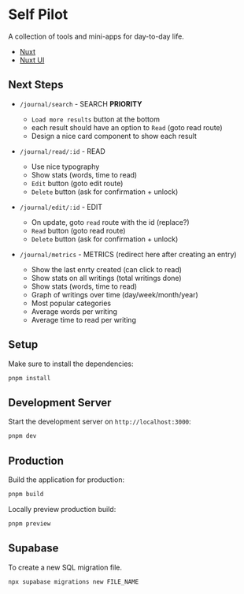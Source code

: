 # Self Pilot

A collection of tools and mini-apps for day-to-day life.

- [Nuxt](https://nuxt.com/docs/4.x/)
- [Nuxt UI](https://ui.nuxt.com/)

## Next Steps

- `/journal/search` - SEARCH **PRIORITY**
  - `Load more results` button at the bottom
  - each result should have an option to `Read` (goto read route)
  - Design a nice card component to show each result

- `/journal/read/:id` - READ
  - Use nice typography
  - Show stats (words, time to read)
  - `Edit` button (goto edit route)
  - `Delete` button (ask for confirmation + unlock)

- `/journal/edit/:id` - EDIT
  - On update, goto `read` route with the id (replace?)
  - `Read` button (goto read route)
  - `Delete` button (ask for confirmation + unlock)

- `/journal/metrics` - METRICS (redirect here after creating an entry)
  - Show the last enrty created (can click to read)
  - Show stats on all writings (total writings done)
  - Show stats (words, time to read)
  - Graph of writings over time (day/week/month/year)
  - Most popular categories
  - Average words per writing
  - Average time to read per writing

## Setup

Make sure to install the dependencies:

```bash
pnpm install
```

## Development Server

Start the development server on `http://localhost:3000`:

```bash
pnpm dev
```

## Production

Build the application for production:

```bash
pnpm build
```

Locally preview production build:

```bash
pnpm preview
```

## Supabase

To create a new SQL migration file.

```sh
npx supabase migrations new FILE_NAME
```
